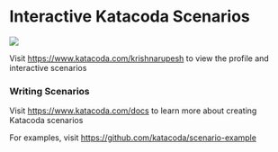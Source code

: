 # Interactive Katacoda Scenarios

[![](http://shields.katacoda.com/katacoda/krishnarupesh/count.svg)](https://www.katacoda.com/krishnarupesh "Get your profile on Katacoda.com")

Visit https://www.katacoda.com/krishnarupesh to view the profile and interactive scenarios

### Writing Scenarios
Visit https://www.katacoda.com/docs to learn more about creating Katacoda scenarios

For examples, visit https://github.com/katacoda/scenario-example
